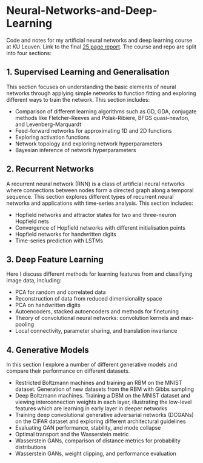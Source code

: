 # Neural-Networks-and-Deep-Learning
Code and notes for my artificial neural networks and deep learning course at KU Leuven. Link to the final [25 page report](final-report.pdf). 
The course and repo are split into four sections:

## 1. Supervised Learning and Generalisation
This section focuses on understanding the basic elements of neural networks through applying simple networks to function fitting and exploring different ways to train the network. This section includes:
  * Comparison of different learning algorithms such as GD, GDA, conjugate methods like Fletcher-Reeves and Polak-Ribiere, BFGS quasi-newton, and Levenberg-Marquardt
  * Feed-forward networks for approximating 1D and 2D functions
  * Exploring activation functions
  * Network topology and exploring network hyperparameters
  * Bayesian inference of network hyperparameters
  
## 2. Recurrent Networks
A recurrent neural network (RNN) is a class of artificial neural networks where connections between nodes form a directed graph along a temporal sequence. This section explores different types of recurrent neural networks and applications with time-series analysis. This section includes:
* Hopfield networks and attractor states for two and three-neuron Hopfield nets
* Convergence of Hopfield networks with different initialisation points
* Hopfield networks for handwritten digits
* Time-series prediction with LSTMs

## 3. Deep Feature Learning
Here I discuss different methods for learning features from and classifying image data, including:
* PCA for random and correlated data
* Reconstruction of data from reduced dimensionality space
* PCA on handwritten digits
* Autoencoders, stacked autoencoders and methods for finetuning
* Theory of convolutional neural networks: convolution kernels and max-pooling 
* Local connectivity, parameter sharing, and translation invariance

## 4. Generative Models
In this section I explore a number of different generative models and compare their performance on different datasets.
* Restricted Boltzmann machines and training an RBM on the MNIST dataset. Generation of new datasets from the RBM with Gibbs sampling
* Deep Boltzmann machines. Training a DBM on the MNIST dataset and viewing interconnection weights in each layer, illustrating the low-level features which are learning in early layer in deeper networks
* Training deep convolutional generative adversarial networks (DCGANs) on the CIFAR dataset and exploring different architectural guidelines
* Evaluating GAN performance, stability, and mode collapse
* Optimal transport and the Wasserstein metric
* Wasserstein GANs, comparison of distance metrics for probability distributions
* Wasserstein GANs, weight clipping, and performance evaluation
